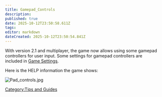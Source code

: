 ```yaml
---
title: Gamepad_Controls
description: 
published: true
date: 2025-10-12T23:50:58.611Z
tags: 
editor: markdown
dateCreated: 2025-10-12T23:50:54.841Z
---
```


With version 2.1 and multiplayer, the game now allows using some gamepad
controllers for user input. Some settings for gamepad controllers are
included in [Game Settings](Game_Settings "wikilink").

Here is the HELP information the game shows:

![Pad_controls.jpg](Pad_controls.jpg "Pad_controls.jpg")

[Category:Tips and Guides](Category:Tips_and_Guides "wikilink")